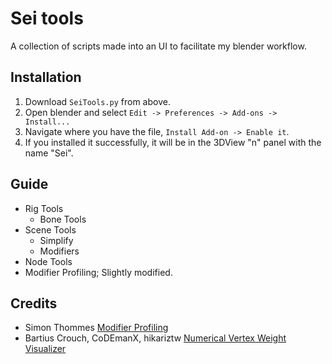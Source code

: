 # Sei tools
A collection of scripts made into an UI to facilitate my blender workflow.

## Installation
1. Download `SeiTools.py` from above.
1. Open blender and select `Edit -> Preferences -> Add-ons -> Install... `
1. Navigate where you have the file, `Install Add-on -> Enable it`.
1. If you installed it successfully, it will be in the 3DView "n" panel with the name "Sei".

## Guide
- Rig Tools
    - Bone Tools
- Scene Tools
    - Simplify
    - Modifiers
- Node Tools
- Modifier Profiling; Slightly modified.

## Credits
- Simon Thommes [Modifier Profiling](https://gitlab.com/simonthommes/random-blender-scripts/-/tree/master/addons/profiling_buddy)
- Bartius Crouch, CoDEmanX, hikariztw [Numerical Vertex Weight Visualizer](https://github.com/theoldben/NumericalVertexWeightVisualizer)